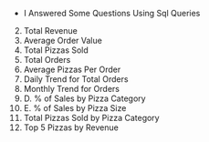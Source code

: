 - I Answered Some Questions Using Sql Queries 
2.  Total Revenue
3. Average Order Value
4. Total Pizzas Sold
5. Total Orders
6. Average Pizzas Per Order
7. Daily Trend for Total Orders
8. Monthly Trend for Orders
9. D. % of Sales by Pizza Category
10. E. % of Sales by Pizza Size
11. Total Pizzas Sold by Pizza Category
12. Top 5 Pizzas by Revenue
